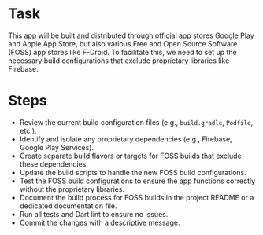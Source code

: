 # Task

This app will be built and distributed through official app stores Google Play and
Apple App Store, but also various Free and Open Source Software (FOSS) app stores
like F-Droid. To facilitate this, we need to set up the necessary build configurations
that exclude proprietary libraries like Firebase.

# Steps
- Review the current build configuration files (e.g., `build.gradle`, `Podfile`, etc.).
- Identify and isolate any proprietary dependencies (e.g., Firebase, Google Play Services).
- Create separate build flavors or targets for FOSS builds that exclude these dependencies.
- Update the build scripts to handle the new FOSS build configurations.
- Test the FOSS build configurations to ensure the app functions correctly without the proprietary libraries.
- Document the build process for FOSS builds in the project README or a dedicated documentation file.
- Run all tests and Dart lint to ensure no issues.
- Commit the changes with a descriptive message.
